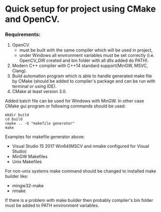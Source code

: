 # Quick setup for project using CMake and OpenCV.

### Requirements:
1. OpenCV
   - must be built with the same compiler which will be used in project,
   - under Windows all environment variables must be set correctly
     (i.e. OpenCV_DIR created and bin folder with all dlls added do PATH).
2. Modern C++ compiler with C++14 standard support(MinGW, MSVC, Clang).
3. Build automation program which is able to handle generated make file by CMake
	(should be added to compiler's package and can be run with terminal or using IDE).
4. CMake at least version 3.0.

Added batch file can be used for Windows with MinGW.
In other case CMake gui program or following commands should be used:
```
mkdir build
cd build
cmake .. -G "makefile generator" 
make
```
Examples for makefile generator above:
- Visual Studio 15 2017 Win64(MSCV and nmake configured for Visual Studio)
- MinGW Makefiles
- Unix Makefiles
	
For non-unix systems make command should be changed to installed make builder like:
- mingw32-make
- nmake
	
If there is a problem with make builder then probably compiler's bin folder must be added to PATH environment variables.
